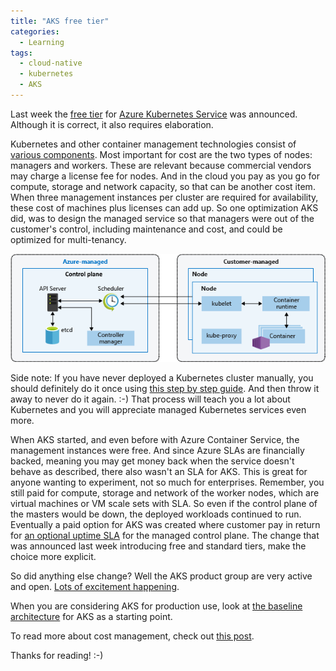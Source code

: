 ```yaml
---
title: "AKS free tier"
categories:
  - Learning
tags:
  - cloud-native
  - kubernetes
  - AKS
---
```


Last week the [free tier](https://techcommunity.microsoft.com/t5/apps-on-azure-blog/azure-kubernetes-service-free-tier-and-standard-tier/ba-p/3731432?wt.mc_id=pdebruin_content_blog_cnl_csasci) for [Azure Kubernetes Service](https://learn.microsoft.com/azure/aks/intro-kubernetes?wt.mc_id=pdebruin_content_blog_cnl_csasci) was announced. Although it is correct, it also requires elaboration.

Kubernetes and other container management technologies consist of [various components](https://kubernetes.io/docs/concepts/overview/components/). Most important for cost are the two types of nodes: managers and workers. These are relevant because commercial vendors may charge a license fee for nodes. And in the cloud you pay as you go for compute, storage and network capacity, so that can be another cost item. When three management instances per cluster are required for availability, these cost of machines plus licenses can add up. So one optimization AKS did, was to design the managed service so that managers were out of the customer's control, including maintenance and cost, and could be optimized for multi-tenancy.

![img](../assets/images/2023-02-03-azure-kubernetes-service-free-tier.png)

Side note: If you have never deployed a Kubernetes cluster manually, you should definitely do it once using [this step by step guide](https://github.com/ivanfioravanti/kubernetes-the-hard-way-on-azure). And then throw it away to never do it again. :-) That process will teach you a lot about Kubernetes and you will appreciate managed Kubernetes services even more.

When AKS started, and even before with Azure Container Service, the management instances  were free. And since Azure SLAs are financially backed, meaning you may get money back when the service doesn't behave as described, there also wasn't an SLA for AKS. This is great for anyone wanting to experiment, not so much for enterprises. Remember, you still paid for compute, storage and network of the worker nodes, which are virtual machines or VM scale sets with SLA. So even if the control plane of the masters would be down, the deployed workloads continued to run. Eventually a paid option for AKS was created where customer pay in return for [an optional uptime SLA](https://techcommunity.microsoft.com/t5/apps-on-azure-blog/aks-introduces-uptime-sla/ba-p/1350832) for the managed control plane. The change that was announced last week introducing free and standard tiers, make the choice more explicit.

So did anything else change? Well the AKS product group are very active and open. [Lots of excitement happening](https://github.com/Azure/AKS/projects/1).

When you are considering AKS for production use, look at [the baseline architecture](https://learn.microsoft.com/azure/architecture/reference-architectures/containers/aks/baseline-aks) for AKS as a starting point.

To read more about cost management, check out [this post](https://blog.pdebruin.org/cost-management/).

Thanks for reading! :-)
